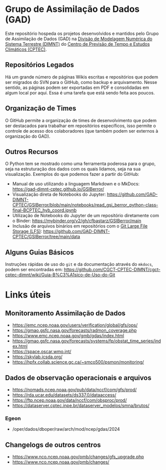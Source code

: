 # Grupo de Assimilação de Dados (GAD)

Este repositório hospeda os projetos desenvolvidos e mantidos pelo Grupo de Assimilação de Dados (GAD) na [Divisão de Modelagem Numérica do Sistema Terrestre (DIMNT)](https://www3.cptec.inpe.br/dimnt/) do [Centro de Previsão de Tempo e Estudos Climáticos (CPTEC)](https://www.cptec.inpe.br/).

## Repositórios Legados

Há um grande número de páginas Wikis escritas e repositórios que podem ser migrados do SVN para o GitHub, como backup e arquivamento. Nesse sentido, as páginas podem ser exportadas em PDF e consolidadas em algum local por aqui. Essa é uma tarefa que está sendo feita aos poucos.

## Organização de Times

O GitHub permite a organização de times de desenvolvimento que podem ser destacados para trabalhar em repositórios específicos, isso permite o controle de acesso dos colaboradores (que também podem ser externos à organização do GAD).

## Outros Recursos

O Python tem se mostrado como uma ferramenta poderosa para o grupo, seja na estruturação dos dados com os quais lidamos, seja na sua visualização. Exemplos do que podemos fazer a partir do GitHub:

* Manual de uso utilizando a linguagem Markdown e o MkDocs: https://gad-dimnt-cptec.github.io/GSIBerror/
* Visualização direta de Notebooks do Jupyter: https://github.com/GAD-DIMNT-CPTEC/GSIBerror/blob/main/notebooks/read_gsi_berror_python-class-final-BCPTEC_hyb_coord.ipynb
* Utilização de Notebooks do Jupyter de um repositório diretamente com o Binder: https://mybinder.org/v2/gh/cfbastarz/GSIBerror/main
* Inclusão de arquivos binários em repositórios com o [Git Large File Storage (LFS)](https://git-lfs.github.com/): https://github.com/GAD-DIMNT-CPTEC/GSIBerror/tree/main/data

## Alguns Guias Básicos

Instruções rápidas de uso do `git` e da documentação através do `mkdocs`, podem ser encontradas em: https://github.com/CGCT-CPTEC-DIMNT/cgct-cptec-dimnt/wiki/Guia-B%C3%A1sico-de-Uso-do-Git

# Links úteis

## Monitoramento Assimilação de Dados

* https://emc.ncep.noaa.gov/users/verification/global/gfs/ops/
* https://gmao.gsfc.nasa.gov/forecasts/radmon_coverage.php
* https://www.emc.ncep.noaa.gov/gmb/gdas/index.html
* https://gmao.gsfc.nasa.gov/forecasts/systems/fp/obstat_time_series/index.html
* https://space.oscar.wmo.int/
* https://skylab.jcsda.org/
* https://hpfx.collab.science.gc.ca/~smco500/psmon/monitoring/

## Dados de observação operacionais e arquivos

* https://nomads.ncep.noaa.gov/pub/data/nccf/com/gfs/prod/
* https://rda.ucar.edu/datasets/ds337.0/dataaccess/
* https://ftp.ncep.noaa.gov/data/nccf/com/obsproc/prod/
* https://dataserver.cptec.inpe.br/dataserver_modelos/smna/brutos/

### Egeon

* /oper/dados/dboper/raw/arch/mod/ncep/gdas/2024 

## Changelogs de outros centros

* https://www.nco.ncep.noaa.gov/pmb/changes/gfs_upgrade.php
* https://www.nco.ncep.noaa.gov/pmb/changes/
